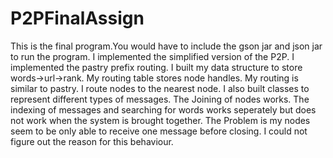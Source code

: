 P2PFinalAssign
==============
This is the final program.You would have to include the gson jar and json jar to run the program.
I implemented the simplified version of the P2P.
I implemented the pastry prefix routing.
I built my data structure to store words->url->rank.
My routing table stores node handles.
My routing is similar to pastry. I route nodes to the nearest node.
I also built classes to represent different types of messages.
The Joining of nodes works.
The indexing of messages and searching for words works seperately but does not work when the system is brought together. The Problem is my nodes seem to be only able to receive one message before closing. I could not figure out the reason for this behaviour.

